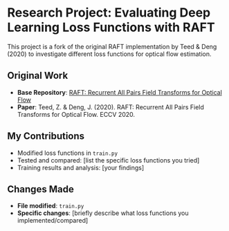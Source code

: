 # Research Project: Evaluating Deep Learning Loss Functions with RAFT

This project is a fork of the original RAFT implementation by Teed & Deng (2020) to investigate different loss functions for optical flow estimation.

## Original Work
- **Base Repository**: [RAFT: Recurrent All Pairs Field Transforms for Optical Flow](original-repo-link)
- **Paper**: Teed, Z. & Deng, J. (2020). RAFT: Recurrent All Pairs Field Transforms for Optical Flow. ECCV 2020.

## My Contributions
- Modified loss functions in `train.py` 
- Tested and compared: [list the specific loss functions you tried]
- Training results and analysis: [your findings]

## Changes Made
- **File modified**: `train.py`
- **Specific changes**: [briefly describe what loss functions you implemented/compared]
